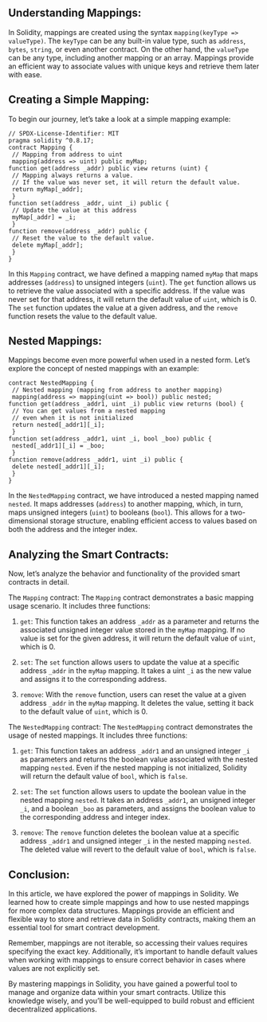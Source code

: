 ## Understanding Mappings:

In Solidity, mappings are created using the syntax `mapping(keyType => valueType)`. The `keyType` can be any built-in value type, such as `address`, `bytes`, `string`, or even another contract. On the other hand, the `valueType` can be any type, including another mapping or an array. Mappings provide an efficient way to associate values with unique keys and retrieve them later with ease.

## Creating a Simple Mapping:

To begin our journey, let’s take a look at a simple mapping example:

```
// SPDX-License-Identifier: MIT
pragma solidity ^0.8.17;
contract Mapping {
 // Mapping from address to uint
 mapping(address => uint) public myMap;
function get(address _addr) public view returns (uint) {
 // Mapping always returns a value.
 // If the value was never set, it will return the default value.
 return myMap[_addr];
 }
function set(address _addr, uint _i) public {
 // Update the value at this address
 myMap[_addr] = _i;
 }
function remove(address _addr) public {
 // Reset the value to the default value.
 delete myMap[_addr];
 }
}
```

In this `Mapping` contract, we have defined a mapping named `myMap` that maps addresses (`address`) to unsigned integers (`uint`). The `get` function allows us to retrieve the value associated with a specific address. If the value was never set for that address, it will return the default value of `uint`, which is 0. The `set` function updates the value at a given address, and the `remove` function resets the value to the default value.

## Nested Mappings:

Mappings become even more powerful when used in a nested form. Let’s explore the concept of nested mappings with an example:

```
contract NestedMapping {
 // Nested mapping (mapping from address to another mapping)
 mapping(address => mapping(uint => bool)) public nested;
function get(address _addr1, uint _i) public view returns (bool) {
 // You can get values from a nested mapping
 // even when it is not initialized
 return nested[_addr1][_i];
 }
function set(address _addr1, uint _i, bool _boo) public {
 nested[_addr1][_i] = _boo;
 }
function remove(address _addr1, uint _i) public {
 delete nested[_addr1][_i];
 }
}
```

In the `NestedMapping` contract, we have introduced a nested mapping named `nested`. It maps addresses (`address`) to another mapping, which, in turn, maps unsigned integers (`uint`) to booleans (`bool`). This allows for a two-dimensional storage structure, enabling efficient access to values based on both the address and the integer index.

## Analyzing the Smart Contracts:

Now, let’s analyze the behavior and functionality of the provided smart contracts in detail.

The `Mapping` contract:
The `Mapping` contract demonstrates a basic mapping usage scenario. It includes three functions:

1. `get`: This function takes an address `_addr` as a parameter and returns the associated unsigned integer value stored in the `myMap` mapping. If no value is set for the given address, it will return the default value of `uint`, which is 0.

2. `set`: The `set` function allows users to update the value at a specific address `_addr` in the `myMap` mapping. It takes a uint `_i` as the new value and assigns it to the corresponding address.

3. `remove`: With the `remove` function, users can reset the value at a given address `_addr` in the `myMap` mapping. It deletes the value, setting it back to the default value of `uint`, which is 0.

The `NestedMapping` contract:
The `NestedMapping` contract demonstrates the usage of nested mappings. It includes three functions:

1. `get`: This function takes an address `_addr1` and an unsigned integer `_i` as parameters and returns the boolean value associated with the nested mapping `nested`. Even if the nested mapping is not initialized, Solidity will return the default value of `bool`, which is `false`.

2. `set`: The `set` function allows users to update the boolean value in the nested mapping `nested`. It takes an address `_addr1`, an unsigned integer `_i`, and a boolean `_boo` as parameters, and assigns the boolean value to the corresponding address and integer index.

3. `remove`: The `remove` function deletes the boolean value at a specific address `_addr1` and unsigned integer `_i` in the nested mapping `nested`. The deleted value will revert to the default value of `bool`, which is `false`.

## Conclusion:

In this article, we have explored the power of mappings in Solidity. We learned how to create simple mappings and how to use nested mappings for more complex data structures. Mappings provide an efficient and flexible way to store and retrieve data in Solidity contracts, making them an essential tool for smart contract development.

Remember, mappings are not iterable, so accessing their values requires specifying the exact key. Additionally, it’s important to handle default values when working with mappings to ensure correct behavior in cases where values are not explicitly set.

By mastering mappings in Solidity, you have gained a powerful tool to manage and organize data within your smart contracts. Utilize this knowledge wisely, and you’ll be well-equipped to build robust and efficient decentralized applications.
